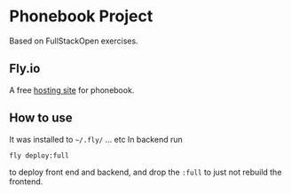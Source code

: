 # Phonebook Project
Based on FullStackOpen exercises.

## Fly.io
A free [hosting site](https://fly.io/dashboard) for phonebook.

## How to use
It was installed to `~/.fly/` ... etc
In backend run 
```
fly deploy:full
```
to deploy front end and backend, and drop the `:full` to just not rebuild the frontend.
